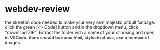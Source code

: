 # webdev-review

the skeleton code needed to make your very own majestic pitbull fanpage. 
click the green [<> Code] button and in the dropdown menu, click "download ZIP".
Extract the folder with a name of your choosing and open in VSCode. there should be index.html, stylesheet.css, and a number of images.
